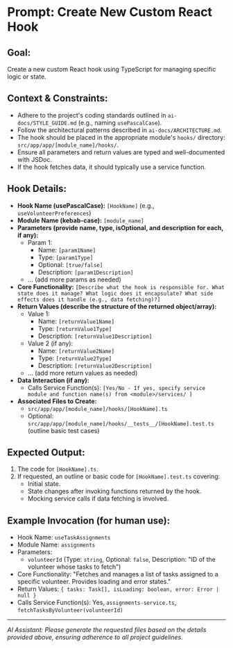 # Prompt: Create New Custom React Hook

## Goal:
Create a new custom React hook using TypeScript for managing specific logic or state.

## Context & Constraints:
- Adhere to the project's coding standards outlined in `ai-docs/STYLE_GUIDE.md` (e.g., naming `usePascalCase`).
- Follow the architectural patterns described in `ai-docs/ARCHITECTURE.md`.
- The hook should be placed in the appropriate module's `hooks/` directory: `src/app/app/[module_name]/hooks/`.
- Ensure all parameters and return values are typed and well-documented with JSDoc.
- If the hook fetches data, it should typically use a service function.

## Hook Details:
- **Hook Name (usePascalCase):** `[HookName]` (e.g., `useVolunteerPreferences`)
- **Module Name (kebab-case):** `[module_name]`
- **Parameters (provide name, type, isOptional, and description for each, if any):**
    - Param 1:
        - Name: `[param1Name]`
        - Type: `[param1Type]`
        - Optional: `[true/false]`
        - Description: `[param1Description]`
    - ... (add more params as needed)
- **Core Functionality:**
    `[Describe what the hook is responsible for. What state does it manage? What logic does it encapsulate? What side effects does it handle (e.g., data fetching)?]`
- **Return Values (describe the structure of the returned object/array):**
    - Value 1:
        - Name: `[returnValue1Name]`
        - Type: `[returnValue1Type]`
        - Description: `[returnValue1Description]`
    - Value 2 (if any):
        - Name: `[returnValue2Name]`
        - Type: `[returnValue2Type]`
        - Description: `[returnValue2Description]`
    - ... (add more return values as needed)
- **Data Interaction (if any):**
    - Calls Service Function(s): `[Yes/No - If yes, specify service module and function name(s) from <module>/services/ ]`
- **Associated Files to Create:**
    - `src/app/app/[module_name]/hooks/[HookName].ts`
    - Optional: `src/app/app/[module_name]/hooks/__tests__/[HookName].test.ts` (outline basic test cases)

## Expected Output:
1.  The code for `[HookName].ts`.
2.  If requested, an outline or basic code for `[HookName].test.ts` covering:
    - Initial state.
    - State changes after invoking functions returned by the hook.
    - Mocking service calls if data fetching is involved.

## Example Invocation (for human use):
- Hook Name: `useTaskAssignments`
- Module Name: `assignments`
- Parameters:
    - `volunteerId` (Type: `string`, Optional: `false`, Description: "ID of the volunteer whose tasks to fetch")
- Core Functionality: "Fetches and manages a list of tasks assigned to a specific volunteer. Provides loading and error states."
- Return Values: `{ tasks: Task[], isLoading: boolean, error: Error | null }`
- Calls Service Function(s): Yes, `assignments-service.ts`, `fetchTasksByVolunteer(volunteerId)`

---
*AI Assistant: Please generate the requested files based on the details provided above, ensuring adherence to all project guidelines.*
